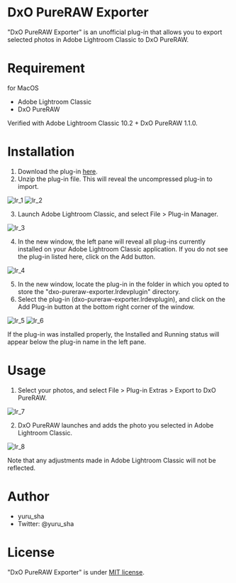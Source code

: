 # DxO PureRAW Exporter

"DxO PureRAW Exporter" is an unofficial plug-in that allows you to export selected photos in Adobe Lightroom Classic to DxO PureRAW.

# Requirement

for MacOS
* Adobe Lightroom Classic
* DxO PureRAW

Verified with Adobe Lightroom Classic 10.2 + DxO PureRAW 1.1.0.

# Installation

1. Download the plug-in [here](https://github.com/yuru-sha/dxo-pureraw-exporter/archive/refs/tags/v0.0.2.zip).
2. Unzip the plug-in file. This will reveal the uncompressed plug-in to import.

![lr_1](https://user-images.githubusercontent.com/10279443/121811263-cf50a500-cc9e-11eb-9d36-38ea755c437c.png)
![lr_2](https://user-images.githubusercontent.com/10279443/121811283-decfee00-cc9e-11eb-91c2-e48e20b64c66.png)

3. Launch Adobe Lightroom Classic, and select File > Plug-in Manager.

![lr_3](https://user-images.githubusercontent.com/10279443/121811291-e7282900-cc9e-11eb-96f9-40b996a0bd8c.png)

4. In the new window, the left pane will reveal all plug-ins currently installed on your Adobe Lightroom Classic application. If you do not see the plug-in listed here, click on the Add button. 

![lr_4](https://user-images.githubusercontent.com/10279443/121811313-fa3af900-cc9e-11eb-9f63-4bd4144b2af3.png)

5. In the new window, locate the plug-in in the folder in which you opted to store the "dxo-pureraw-exporter.lrdevplugin" directory.
6. Select the plug-in (dxo-pureraw-exporter.lrdevplugin), and click on the Add Plug-in button at the bottom right corner of the window.

![lr_5](https://user-images.githubusercontent.com/10279443/121811613-e2b04000-cc9f-11eb-93c7-2ad1ec2f01ac.png)
![lr_6](https://user-images.githubusercontent.com/10279443/121811630-ed6ad500-cc9f-11eb-9d8f-fc2c3d14b9ce.png)

If the plug-in was installed properly, the Installed and Running status will appear below the plug-in name in the left pane.

# Usage

1. Select your photos, and select File > Plug-in Extras > Export to DxO PureRAW.

![lr_7](https://user-images.githubusercontent.com/10279443/121811708-27d47200-cca0-11eb-9fc9-3a8504492465.png)

2. DxO PureRAW launches and adds the photo you selected in Adobe Lightroom Classic.

![lr_8](https://user-images.githubusercontent.com/10279443/121811899-d8db0c80-cca0-11eb-903d-ccb20ad0284d.png)

Note that any adjustments made in Adobe Lightroom Classic will not be reflected.

# Author

* yuru_sha
* Twitter: @yuru_sha

# License

"DxO PureRAW Exporter" is under [MIT license](/LICENSE).


